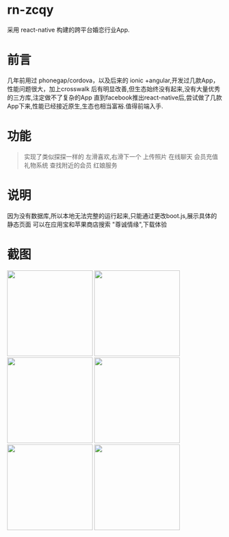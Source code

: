 # rn-zcqy
采用 react-native 构建的跨平台婚恋行业App.

# 前言
几年前用过 phonegap/cordova，以及后来的 ionic +angular,开发过几款App，
性能问题很大，加上crosswalk 后有明显改善,但生态始终没有起来,没有大量优秀的三方库,注定做不了复杂的App
直到facebook推出react-native后,尝试做了几款App下来,性能已经接近原生,生态也相当富裕.值得前端入手.

# 功能
> 实现了类似探探一样的 左滑喜欢,右滑下一个
> 上传照片
> 在线聊天
> 会员充值
> 礼物系统
> 查找附近的会员
> 红娘服务

# 说明
因为没有数据库,所以本地无法完整的运行起来,只能通过更改boot.js,展示具体的静态页面
可以在应用宝和苹果商店搜索 "尊诚情缘",下载体验

# 截图

<img style='width:200px;' src="https://raw.githubusercontent.com/codeAB/rn-zcqy/master/screenshot/0.png" >
<img style='width:200px;' src="https://raw.githubusercontent.com/codeAB/rn-zcqy/master/screenshot/1.png" >
<img style='width:200px;' src="https://raw.githubusercontent.com/codeAB/rn-zcqy/master/screenshot/2.png" >
<img style='width:200px;' src="https://raw.githubusercontent.com/codeAB/rn-zcqy/master/screenshot/3.png" >
<img style='width:200px;' src="https://raw.githubusercontent.com/codeAB/rn-zcqy/master/screenshot/4.png" >
<img style='width:200px;' src="https://raw.githubusercontent.com/codeAB/rn-zcqy/master/screenshot/5.png" >

